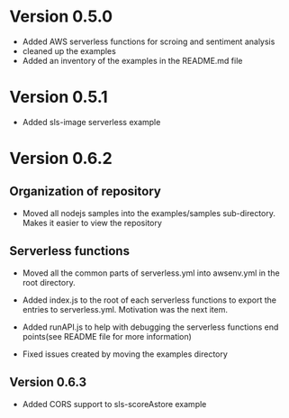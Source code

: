 
# Version 0.5.0

- Added AWS serverless functions for scroing and sentiment analysis
- cleaned up the examples
- Added an inventory of the examples in the README.md file

# Version 0.5.1

- Added sls-image serverless example

# Version 0.6.2

## Organization of repository

- Moved all nodejs samples into the examples/samples sub-directory. Makes it easier to view the repository

## Serverless functions

- Moved all the common parts of serverless.yml into awsenv.yml in the root directory.
- Added index.js to the root of each serverless functions to export the entries to serverless.yml. Motivation was the next item.
- Added runAPI.js to help with debugging the serverless functions end points(see README file for more information)

- Fixed issues created by moving the examples directory

## Version 0.6.3

- Added CORS support to sls-scoreAstore example
